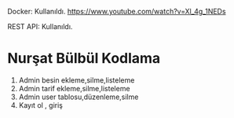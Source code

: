 Docker: Kullanıldı.
https://www.youtube.com/watch?v=Xl_4g_1NEDs

REST API: Kullanıldı.

# Nurşat Bülbül Kodlama #
1. Admin besin ekleme,silme,listeleme
2. Admin tarif ekleme,silme,listeleme
3. Admin user tablosu,düzenleme,silme
4. Kayıt ol , giriş

